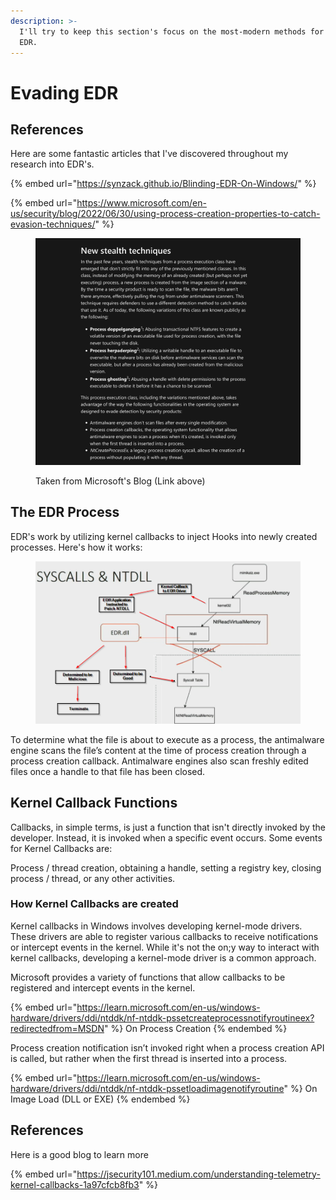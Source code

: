 ```yaml
---
description: >-
  I'll try to keep this section's focus on the most-modern methods for evading
  EDR.
---
```


# Evading EDR

## References

Here are some fantastic articles that I've discovered throughout my research into EDR's.

{% embed url="https://synzack.github.io/Blinding-EDR-On-Windows/" %}

{% embed url="https://www.microsoft.com/en-us/security/blog/2022/06/30/using-process-creation-properties-to-catch-evasion-techniques/" %}

<figure><img src="../../.gitbook/assets/image (1) (1) (1) (1) (1) (1) (1) (1) (1) (1) (1) (1) (1) (1) (1) (1) (1) (1) (1) (1) (1) (1) (1).png" alt=""><figcaption><p>Taken from Microsoft's Blog (Link above)</p></figcaption></figure>



## The EDR Process

EDR's work by utilizing kernel callbacks to inject Hooks into newly created processes. Here's how it works:&#x20;

<figure><img src="../../.gitbook/assets/image (2) (1) (1) (1) (1) (1) (1) (1) (1) (1) (1) (1) (1) (1).png" alt=""><figcaption></figcaption></figure>

To determine what the file is about to execute as a process, the antimalware engine scans the file’s content at the time of process creation through a process creation callback. Antimalware engines also scan freshly edited files once a handle to that file has been closed.



## Kernel Callback Functions

Callbacks, in simple terms, is just a function that isn't directly invoked by the developer. Instead, it is invoked when a specific event occurs. Some events for Kernel Callbacks are:

Process / thread creation, obtaining a handle, setting a registry key, closing process / thread, or any other activities.

### How Kernel Callbacks are created

Kernel callbacks in Windows involves developing kernel-mode drivers. These drivers are able to register various callbacks to receive notifications or intercept events in the kernel. While it's not the on;y way to interact with kernel callbacks, developing a kernel-mode driver is a common approach.



Microsoft provides a variety of functions that allow callbacks to be registered and intercept events in the kernel.

{% embed url="https://learn.microsoft.com/en-us/windows-hardware/drivers/ddi/ntddk/nf-ntddk-pssetcreateprocessnotifyroutineex?redirectedfrom=MSDN" %}
On Process Creation
{% endembed %}

Process creation notification isn’t invoked right when a process creation API is called, but rather when the first thread is inserted into a process.

{% embed url="https://learn.microsoft.com/en-us/windows-hardware/drivers/ddi/ntddk/nf-ntddk-pssetloadimagenotifyroutine" %}
On Image Load (DLL or EXE)
{% endembed %}





## References

Here is a good blog to learn more

{% embed url="https://jsecurity101.medium.com/understanding-telemetry-kernel-callbacks-1a97cfcb8fb3" %}
